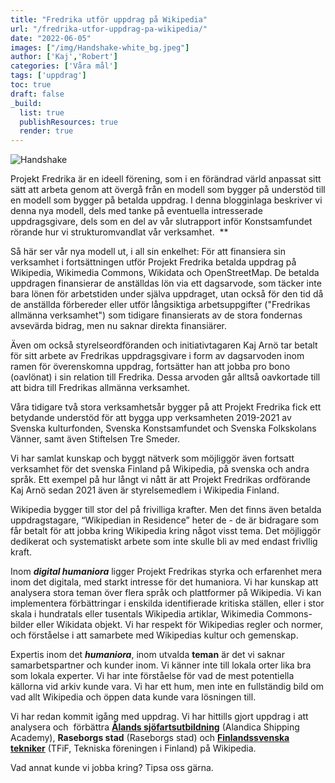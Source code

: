 ```yaml
---
title: "Fredrika utför uppdrag på Wikipedia"
url: "/fredrika-utfor-uppdrag-pa-wikipedia/"
date: "2022-06-05"
images: ["/img/Handshake-white_bg.jpeg"]
author: ['Kaj','Robert']
categories: ['Våra mål']
tags: ['uppdrag']
toc: true
draft: false
_build:
  list: true
  publishResources: true
  render: true
---
```


![Handshake](/img/Handshake-white_bg.jpeg)


Projekt Fredrika är en ideell förening, som i en förändrad värld anpassat sitt sätt att arbeta genom att övergå från en modell som bygger på understöd till en modell som bygger på betalda uppdrag. I denna blogginlaga beskriver vi denna nya modell, dels med tanke på eventuella intresserade uppdragsgivare, dels som en del av vår slutrapport inför Konstsamfundet rörande hur vi strukturomvandlat vår verksamhet.  **

Så här ser vår nya modell ut, i all sin enkelhet: För att finansiera sin verksamhet i fortsättningen utför Projekt Fredrika betalda uppdrag på Wikipedia, Wikimedia Commons, Wikidata och OpenStreetMap. De betalda uppdragen finansierar de anställdas lön via ett dagsarvode, som täcker inte bara lönen för arbetstiden under själva uppdraget, utan också för den tid då de anställda förbereder eller utför långsiktiga arbetsuppgifter ("Fredrikas allmänna verksamhet") som tidigare finansierats av de stora fondernas avsevärda bidrag, men nu saknar direkta finansiärer.

Även om också styrelseordföranden och initiativtagaren Kaj Arnö tar betalt för sitt arbete av Fredrikas uppdragsgivare i form av dagsarvoden inom ramen för överenskomna uppdrag, fortsätter han att jobba pro bono (oavlönat) i sin relation till Fredrika. Dessa arvoden går alltså oavkortade till att bidra till Fredrikas allmänna verksamhet.   

Våra tidigare två stora verksamhetsår bygger på att Projekt Fredrika fick ett betydande understöd för att bygga upp verksamheten 2019-2021 av Svenska kulturfonden, Svenska Konstsamfundet och Svenska Folkskolans Vänner, samt även Stiftelsen Tre Smeder. 

Vi har samlat kunskap och byggt nätverk som möjliggör även fortsatt verksamhet för det svenska Finland på Wikipedia, på svenska och andra språk. Ett exempel på hur långt vi nått är att Projekt Fredrikas ordförande Kaj Arnö sedan 2021 även är styrelsemedlem i Wikipedia Finland. 

Wikipedia bygger till stor del på frivilliga krafter. Men det finns även betalda uppdragstagare, “Wikipedian in Residence” heter de - de är bidragare som får betalt för att jobba kring Wikipedia kring något visst tema. Det möjliggör dedikerat och systematiskt arbete som inte skulle bli av med endast frivllig kraft.

Inom **_digital humaniora_** ligger Projekt Fredrikas styrka och erfarenhet mera inom det digitala, med starkt intresse för det humaniora. Vi har kunskap att analysera stora teman över flera språk och plattformer på Wikipedia. Vi kan implementera förbättringar i enskilda identifierade kritiska ställen, eller i stor skala i hundratals eller tusentals Wikipedia artiklar, Wikimedia Commons-bilder eller Wikidata objekt. Vi har respekt för Wikipedias regler och normer, och förståelse i att samarbete med Wikipedias kultur och gemenskap.

Expertis inom det **_humaniora_**, inom utvalda **teman** är det vi saknar samarbetspartner och kunder inom. Vi känner inte till lokala orter lika bra som lokala experter. Vi har inte förståelse för vad de mest potentiella källorna vid arkiv kunde vara. Vi har ett hum, men inte en fullständig bild om vad allt Wikipedia och öppen data kunde vara lösningen till. 

Vi har redan kommit igång med uppdrag. Vi har hittills gjort uppdrag i att analysera och  förbättra **[Ålands sjöfartsutbildning](http://projektfredrika.fi/asa-uppdrag/)** (Alandica Shipping Academy), **Raseborgs stad** (Raseborgs stad) och **[Finlandssvenska tekniker](https://tfif.fi/finlandssvenska-tekniker/)** (TFiF, Tekniska föreningen i Finland) på Wikipedia. 

Vad annat kunde vi jobba kring? Tipsa oss gärna. 
